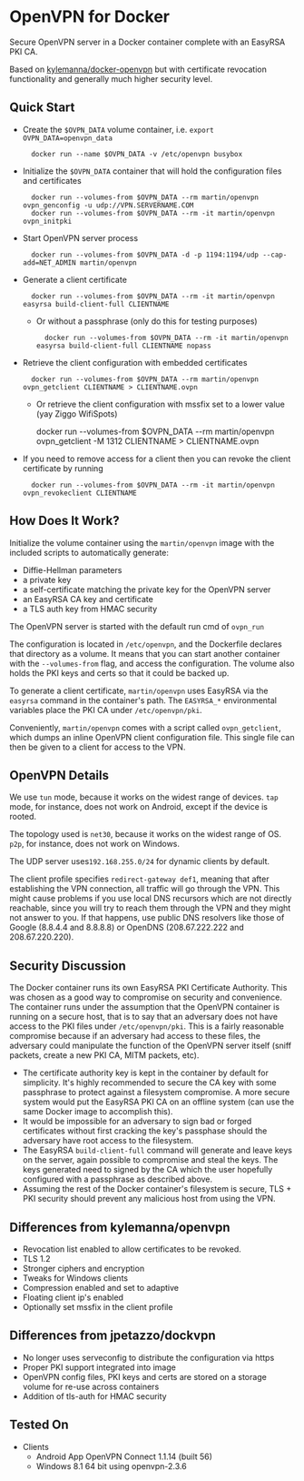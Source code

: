 # OpenVPN for Docker

Secure OpenVPN server in a Docker container complete with an EasyRSA PKI CA.

Based on [kylemanna/docker-openvpn](https://github.com/kylemanna/docker-openvpn) but with certificate revocation functionality and generally much higher security level.

## Quick Start

* Create the `$OVPN_DATA` volume container, i.e. `export OVPN_DATA=openvpn_data`

        docker run --name $OVPN_DATA -v /etc/openvpn busybox

* Initialize the `$OVPN_DATA` container that will hold the configuration files and certificates

        docker run --volumes-from $OVPN_DATA --rm martin/openvpn ovpn_genconfig -u udp://VPN.SERVERNAME.COM
        docker run --volumes-from $OVPN_DATA --rm -it martin/openvpn ovpn_initpki

* Start OpenVPN server process

        docker run --volumes-from $OVPN_DATA -d -p 1194:1194/udp --cap-add=NET_ADMIN martin/openvpn

* Generate a client certificate

        docker run --volumes-from $OVPN_DATA --rm -it martin/openvpn easyrsa build-client-full CLIENTNAME

    - Or without a passphrase (only do this for testing purposes)

            docker run --volumes-from $OVPN_DATA --rm -it martin/openvpn easyrsa build-client-full CLIENTNAME nopass

* Retrieve the client configuration with embedded certificates

        docker run --volumes-from $OVPN_DATA --rm martin/openvpn ovpn_getclient CLIENTNAME > CLIENTNAME.ovpn

	- Or retrieve the client configuration with mssfix set to a lower value (yay Ziggo WifiSpots)

        docker run --volumes-from $OVPN_DATA --rm martin/openvpn ovpn_getclient -M 1312 CLIENTNAME > CLIENTNAME.ovpn
		
* If you need to remove access for a client then you can revoke the client certificate by running

        docker run --volumes-from $OVPN_DATA --rm -it martin/openvpn ovpn_revokeclient CLIENTNAME


## How Does It Work?

Initialize the volume container using the `martin/openvpn` image with the
included scripts to automatically generate:

- Diffie-Hellman parameters
- a private key
- a self-certificate matching the private key for the OpenVPN server
- an EasyRSA CA key and certificate
- a TLS auth key from HMAC security

The OpenVPN server is started with the default run cmd of `ovpn_run`

The configuration is located in `/etc/openvpn`, and the Dockerfile
declares that directory as a volume. It means that you can start another
container with the `--volumes-from` flag, and access the configuration.
The volume also holds the PKI keys and certs so that it could be backed up.

To generate a client certificate, `martin/openvpn` uses EasyRSA via the
`easyrsa` command in the container's path.  The `EASYRSA_*` environmental
variables place the PKI CA under `/etc/openvpn/pki`.

Conveniently, `martin/openvpn` comes with a script called `ovpn_getclient`,
which dumps an inline OpenVPN client configuration file.  This single file can
then be given to a client for access to the VPN.


## OpenVPN Details

We use `tun` mode, because it works on the widest range of devices.
`tap` mode, for instance, does not work on Android, except if the device
is rooted.

The topology used is `net30`, because it works on the widest range of OS.
`p2p`, for instance, does not work on Windows.

The UDP server uses`192.168.255.0/24` for dynamic clients by default.

The client profile specifies `redirect-gateway def1`, meaning that after
establishing the VPN connection, all traffic will go through the VPN.
This might cause problems if you use local DNS recursors which are not
directly reachable, since you will try to reach them through the VPN
and they might not answer to you. If that happens, use public DNS
resolvers like those of Google (8.8.4.4 and 8.8.8.8) or OpenDNS
(208.67.222.222 and 208.67.220.220).


## Security Discussion

The Docker container runs its own EasyRSA PKI Certificate Authority.  This was
chosen as a good way to compromise on security and convenience.  The container
runs under the assumption that the OpenVPN container is running on a secure
host, that is to say that an adversary does not have access to the PKI files
under `/etc/openvpn/pki`.  This is a fairly reasonable compromise because if an
adversary had access to these files, the adversary could manipulate the
function of the OpenVPN server itself (sniff packets, create a new PKI CA, MITM
packets, etc).

* The certificate authority key is kept in the container by default for
  simplicity.  It's highly recommended to secure the CA key with some
  passphrase to protect against a filesystem compromise.  A more secure system
  would put the EasyRSA PKI CA on an offline system (can use the same Docker
  image to accomplish this).
* It would be impossible for an adversary to sign bad or forged certificates
  without first cracking the key's passphase should the adversary have root
  access to the filesystem.
* The EasyRSA `build-client-full` command will generate and leave keys on the
  server, again possible to compromise and steal the keys.  The keys generated
  need to signed by the CA which the user hopefully configured with a passphrase
  as described above.
* Assuming the rest of the Docker container's filesystem is secure, TLS + PKI
  security should prevent any malicious host from using the VPN.


## Differences from kylemanna/openvpn

* Revocation list enabled to allow certificates to be revoked.
* TLS 1.2
* Stronger ciphers and encryption
* Tweaks for Windows clients
* Compression enabled and set to adaptive
* Floating client ip's enabled
* Optionally set mssfix in the client profile

## Differences from jpetazzo/dockvpn

* No longer uses serveconfig to distribute the configuration via https
* Proper PKI support integrated into image
* OpenVPN config files, PKI keys and certs are stored on a storage
  volume for re-use across containers
* Addition of tls-auth for HMAC security

## Tested On

* Clients
  * Android App OpenVPN Connect 1.1.14 (built 56)
  * Windows 8.1 64 bit using openvpn-2.3.6
